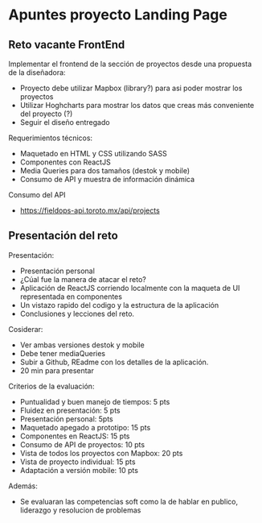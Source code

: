 # Apuntes proyecto Landing Page

## Reto vacante FrontEnd

Implementar el frontend de la sección de proyectos desde una propuesta de la diseñadora:

* Proyecto debe utilizar Mapbox (library?) para asi poder mostrar los proyectos
* Utilizar Hoghcharts para mostrar los datos que creas más conveniente del proyecto (?)
* Seguir el diseño entregado

Requerimientos técnicos:
* Maquetado en HTML y CSS utilizando SASS
* Componentes con ReactJS
* Media Queries para dos tamaños (destok y mobile)
* Consumo de API y muestra de información dinámica

Consumo del API 
* https://fieldops-api.toroto.mx/api/projects

## Presentación del reto 

Presentación:
* Presentación personal
* ¿Cúal fue la manera de atacar el reto?
* Aplicación de ReactJS corriendo localmente con la maqueta de UI representada en componentes
* Un vistazo rapido del codigo y la estructura de la aplicación
* Conclusiones y lecciones del reto. 

Cosiderar:
* Ver ambas versiones destok y mobile
* Debe tener mediaQueries 
* Subir a Github, REadme con los detalles de la aplicación.
* 20 min para presentar

Criterios de la evaluación:
* Puntualidad y buen manejo de tiempos: 5 pts
* Fluidez en presentación: 5 pts
* Presentación personal: 5pts
* Maquetado apegado a prototipo: 15 pts
* Componentes en ReactJS: 15 pts
* Consumo de API de proyectos: 10 pts
* Vista de todos los proyectos con Mapbox: 20 pts
* Vista de proyecto individual: 15 pts
* Adaptación a versión mobile: 10 pts

Además:
* Se evaluaran las competencias soft como la de hablar en publico, liderazgo y resolucion de problemas
